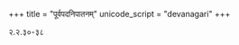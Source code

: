 +++
title = "पूर्वपदनिपातनम्"
unicode_script = "devanagari"
+++

२.२.३०-३८

<div class="spreadsheet" src="../pUrvapada-nipAtanam.toml" fullHeightWithRowsPerScreen=8> </div>  

